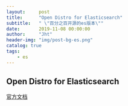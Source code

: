 ```yaml
---
layout:     post
title:      "Open Distro for Elasticsearch"
subtitle:   " \"百分之百开源的es版本\""
date:       2019-11-08 00:00:00
author:     "Jht"
header-img: "img/post-bg-es.png"
catalog: true
tags:
    - es
---
```


## Open Distro for Elasticsearch

[官方文档](https://opendistro.github.io/for-elasticsearch-docs/)

